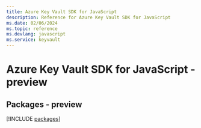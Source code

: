 ```yaml
---
title: Azure Key Vault SDK for JavaScript
description: Reference for Azure Key Vault SDK for JavaScript
ms.date: 02/06/2024
ms.topic: reference
ms.devlang: javascript
ms.service: keyvault
---
```

# Azure Key Vault SDK for JavaScript - preview
## Packages - preview
[!INCLUDE [packages](key-vault-index.md)]
